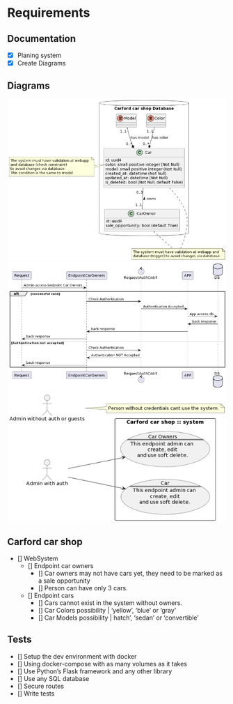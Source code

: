 # Requirements

## Documentation

- [X] Planing system
- [X] Create Diagrams

## Diagrams

![classes_01](docs/out/docs/diagrams/carford_car_shop_database.png)
![sequence_01](docs/out/docs/diagrams/auth_request_sequence.png)
![uc_01](docs/out/docs/diagrams/use_cases_endpoints.png)


## Carford car shop

- [] WebSystem
    - [] Endpoint car owners
        - [] Car owners may not have cars yet, they need to be marked as a sale opportunity
        - [] Person can have only 3 cars.
    - [] Endpoint cars
        - [] Cars cannot exist in the system without owners.
        - [] Car Colors possibility | ‘yellow’, ‘blue’ or ‘gray’
        - [] Car Models possibility | hatch’, ‘sedan’ or ‘convertible’

## Tests

- [] Setup the dev environment with docker
- [] Using docker-compose with as many volumes as it takes
- [] Use Python’s Flask framework and any other library
- [] Use any SQL database
- [] Secure routes
- [] Write tests
